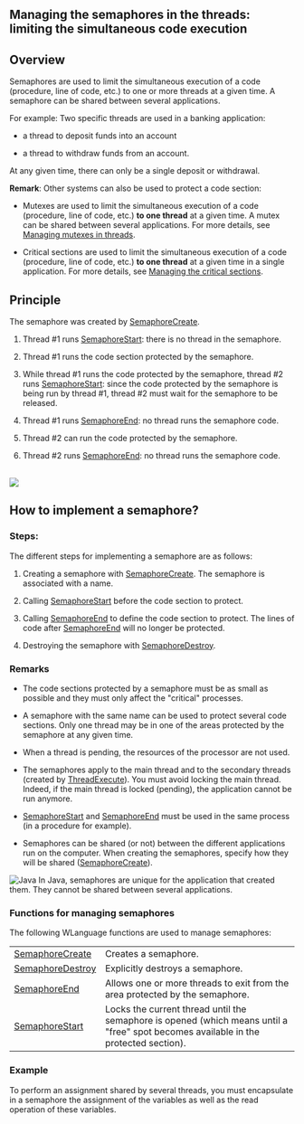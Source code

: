 
## Managing the semaphores in the threads: limiting the simultaneous code execution
			



<a name="NOTE1"></a>
<a name="NOTE1_1"></a>


## Overview
<a name="overview_ELTTEXTE000205"></a>
Semaphores are used to limit the simultaneous execution of a code (procedure, line of code, etc.) to one or more threads at a given time. A semaphore can be shared between several applications.

For example: Two specific threads are used in a banking application:

- a thread to deposit funds into an account

- a thread to withdraw funds from an account.


At any given time, there can only be a single deposit or withdrawal.



**Remark**: Other systems can also be used to protect a code section: 

- Mutexes are used to limit the simultaneous execution of a code (procedure, line of code, etc.) **to one thread** at a given time. A mutex can be shared between several applications. For more details, see [Managing mutexes in threads](../WDLang1/1000019475.md).

- Critical sections are used to limit the simultaneous execution of a code (procedure, line of code, etc.) **to one thread** at a given time in a single application. For more details, see [Managing the critical sections](../WDLang1/1000021292.md). 






<a name="NOTE2"></a>
<a name="NOTE2_1"></a>


## Principle
<a name="principle_ELTTEXTE000229"></a>
The semaphore was created by [SemaphoreCreate](../WDLang1/3077012.md).

1. Thread #1 runs [SemaphoreStart](../WDLang1/3077008.md): there is no thread in the semaphore.

2. Thread #1 runs the code section protected by the semaphore.

3. While thread #1 runs the code protected by the semaphore, thread #2 runs [SemaphoreStart](../WDLang1/3077008.md): since the code protected by the semaphore is being run by thread #1, thread #2 must wait for the semaphore to be released.

4. Thread #1 runs [SemaphoreEnd](../WDLang1/3077010.md): no thread runs the semaphore code.

5. Thread #2 can run the code protected by the semaphore.

6. Thread #2 runs [SemaphoreEnd](../WDLang1/3077010.md): no thread runs the semaphore code.



<br>![](https://doc.pcsoft.fr/en-US/images/image.awp?langid=3&name=semaphore.gif)


<a name="NOTE3"></a>
<a name="NOTE3_1"></a>


## How to implement a semaphore?
<a name="how_implement_semaphore_ELTTEXTE000253"></a>


### Steps:
<a name="steps_ELTPARAGRAPHE000094"></a>

The different steps for implementing a semaphore are as follows:

1. Creating a semaphore with [SemaphoreCreate](../WDLang1/3077012.md). The semaphore is associated with a name.

2. Calling [SemaphoreStart](../WDLang1/3077008.md) before the code section to protect.

3. Calling [SemaphoreEnd](../WDLang1/3077010.md) to define the code section to protect. The lines of code after [SemaphoreEnd](../WDLang1/3077010.md) will no longer be protected.

4. Destroying the semaphore with [SemaphoreDestroy](../WDLang1/3077011.md).



<a name="NOTE3_2"></a>


### Remarks
<a name="remarks_ELTPARAGRAPHE000121"></a>

- The code sections protected by a semaphore must be as small as possible and they must only affect the "critical" processes.

- A semaphore with the same name can be used to protect several code sections. Only one thread may be in one of the areas protected by the semaphore at any given time.

- When a thread is pending, the resources of the processor are not used.

- The semaphores apply to the main thread and to the secondary threads (created by [ThreadExecute](../WDLang1/3077024.md)). You must avoid locking the main thread. Indeed, if the main thread is locked (pending), the application cannot be run anymore.

- [SemaphoreStart](../WDLang1/3077008.md) and [SemaphoreEnd](../WDLang1/3077010.md) must be used in the same process (in a procedure for example).

- Semaphores can be shared (or not) between the different applications run on the computer. When creating the semaphores, specify how they will be shared ([SemaphoreCreate](../WDLang1/3077012.md)).




![Java](https://doc.pcsoft.fr/ext/images/us/JAVA.png) In Java, semaphores are unique for the application that created them. They cannot be shared between several applications.
<a name="NOTE3_3"></a>


### Functions for managing semaphores
<a name="functions_for_managing_semaphores_ELTPARAGRAPHE000148"></a>The following WLanguage functions are used to manage semaphores:



|   |   |
| --- | --- |
| [SemaphoreCreate](../WDLang1/3077012.md) | Creates a semaphore. |
| [SemaphoreDestroy](../WDLang1/3077011.md) | Explicitly destroys a semaphore. |
| [SemaphoreEnd](../WDLang1/3077010.md) | Allows one or more threads to exit from the area protected by the semaphore. |
| [SemaphoreStart](../WDLang1/3077008.md) | Locks the current thread until the semaphore is opened (which means until a "free" spot becomes available in the protected section). |




<a name="NOTE3_4"></a>


### Example
<a name="example_ELTPARAGRAPHE000156"></a>

To perform an assignment shared by several threads, you must encapsulate in a semaphore the assignment of the variables as well as the read operation of these variables.


